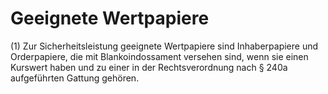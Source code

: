 # Geeignete Wertpapiere

(1) Zur Sicherheitsleistung geeignete Wertpapiere sind Inhaberpapiere und Orderpapiere, die mit Blankoindossament versehen sind, wenn sie einen Kurswert haben und zu einer in der Rechtsverordnung nach § 240a aufgeführten Gattung gehören.